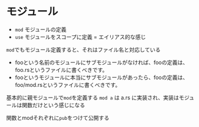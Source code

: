 # モジュール

- `mod` モジュールの定義
- `use` モジュールをスコープに定義 = エイリアス的な感じ

`mod`でもモジュール定義すると、それはファイル名と対応している

- fooという名前のモジュールにサブモジュールがなければ、fooの定義は、 foo.rsというファイルに書くべきです。
- fooというモジュールに本当にサブモジュールがあったら、fooの定義は、 foo/mod.rsというファイルに書くべきです。

基本的に親モジュールで`mod`を定義する
`mod a` は a.rs に実装され、実装はモジュールは関数だけという感じになる

関数とmodそれぞれに`pub`をつけて公開する
